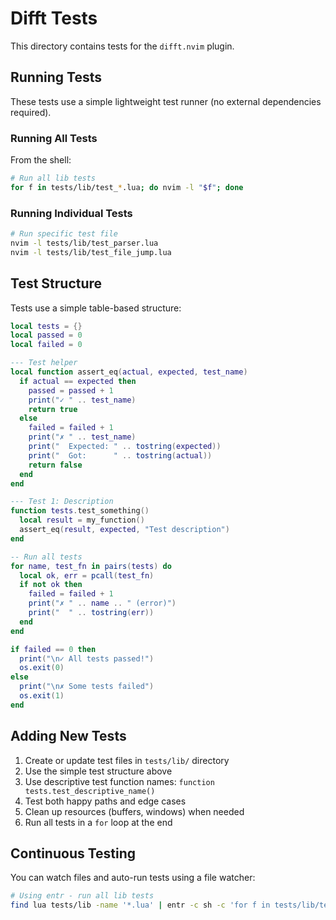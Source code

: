 # Difft Tests

This directory contains tests for the `difft.nvim` plugin.

## Running Tests

These tests use a simple lightweight test runner (no external dependencies required).

### Running All Tests

From the shell:

```bash
# Run all lib tests
for f in tests/lib/test_*.lua; do nvim -l "$f"; done
```

### Running Individual Tests

```bash
# Run specific test file
nvim -l tests/lib/test_parser.lua
nvim -l tests/lib/test_file_jump.lua
```

## Test Structure

Tests use a simple table-based structure:

```lua
local tests = {}
local passed = 0
local failed = 0

--- Test helper
local function assert_eq(actual, expected, test_name)
  if actual == expected then
    passed = passed + 1
    print("✓ " .. test_name)
    return true
  else
    failed = failed + 1
    print("✗ " .. test_name)
    print("  Expected: " .. tostring(expected))
    print("  Got:      " .. tostring(actual))
    return false
  end
end

--- Test 1: Description
function tests.test_something()
  local result = my_function()
  assert_eq(result, expected, "Test description")
end

-- Run all tests
for name, test_fn in pairs(tests) do
  local ok, err = pcall(test_fn)
  if not ok then
    failed = failed + 1
    print("✗ " .. name .. " (error)")
    print("  " .. tostring(err))
  end
end

if failed == 0 then
  print("\n✓ All tests passed!")
  os.exit(0)
else
  print("\n✗ Some tests failed")
  os.exit(1)
end
```

## Adding New Tests

1. Create or update test files in `tests/lib/` directory
2. Use the simple test structure above
3. Use descriptive test function names: `function tests.test_descriptive_name()`
4. Test both happy paths and edge cases
5. Clean up resources (buffers, windows) when needed
6. Run all tests in a `for` loop at the end

## Continuous Testing

You can watch files and auto-run tests using a file watcher:

```bash
# Using entr - run all lib tests
find lua tests/lib -name '*.lua' | entr -c sh -c 'for f in tests/lib/test_*.lua; do nvim -l "$f" || exit 1; done'
```
